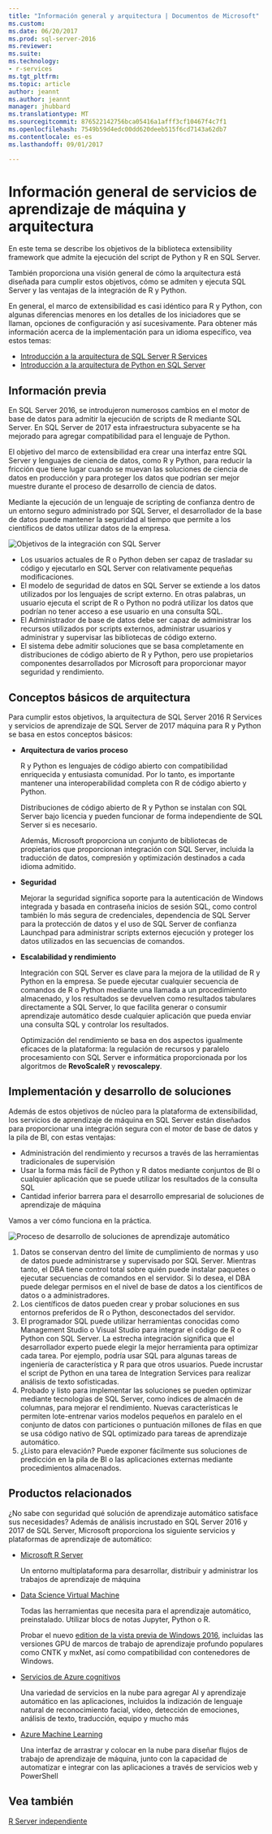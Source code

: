 ```yaml
---
title: "Información general y arquitectura | Documentos de Microsoft"
ms.custom: 
ms.date: 06/20/2017
ms.prod: sql-server-2016
ms.reviewer: 
ms.suite: 
ms.technology:
- r-services
ms.tgt_pltfrm: 
ms.topic: article
author: jeannt
ms.author: jeannt
manager: jhubbard
ms.translationtype: MT
ms.sourcegitcommit: 876522142756bca05416a1afff3cf10467f4c7f1
ms.openlocfilehash: 7549b59d4edc00dd620deeb515f6cd7143a62db7
ms.contentlocale: es-es
ms.lasthandoff: 09/01/2017

---
```


# <a name="architecture-and-overview-of-machine-learning-services"></a>Información general de servicios de aprendizaje de máquina y arquitectura

En este tema se describe los objetivos de la biblioteca extensibility framework que admite la ejecución del script de Python y R en SQL Server.

También proporciona una visión general de cómo la arquitectura está diseñada para cumplir estos objetivos, cómo se admiten y ejecuta SQL Server y las ventajas de la integración de R y Python.

En general, el marco de extensibilidad es casi idéntico para R y Python, con algunas diferencias menores en los detalles de los iniciadores que se llaman, opciones de configuración y así sucesivamente. Para obtener más información acerca de la implementación para un idioma específico, vea estos temas:

- [Introducción a la arquitectura de SQL Server R Services](r/architecture-overview-sql-server-r.md)
- [Introducción a la arquitectura de Python en SQL Server](python/architecture-overview-sql-server-python.md)


## <a name="background"></a>Información previa

En SQL Server 2016, se introdujeron numerosos cambios en el motor de base de datos para admitir la ejecución de scripts de R mediante SQL Server. En SQL Server de 2017 esta infraestructura subyacente se ha mejorado para agregar compatibilidad para el lenguaje de Python.

El objetivo del marco de extensibilidad era crear una interfaz entre SQL Server y lenguajes de ciencia de datos, como R y Python, para reducir la fricción que tiene lugar cuando se muevan las soluciones de ciencia de datos en producción y para proteger los datos que podrían ser mejor muestre durante el proceso de desarrollo de ciencia de datos.

Mediante la ejecución de un lenguaje de scripting de confianza dentro de un entorno seguro administrado por SQL Server, el desarrollador de la base de datos puede mantener la seguridad al tiempo que permite a los científicos de datos utilizar datos de la empresa.

  ![Objetivos de la integración con SQL Server](media/ml-service-value-add.png "servicios de valor agregado de aprendizaje de máquina")

- Los usuarios actuales de R o Python deben ser capaz de trasladar su código y ejecutarlo en SQL Server con relativamente pequeñas modificaciones.
- El modelo de seguridad de datos en SQL Server se extiende a los datos utilizados por los lenguajes de script externo. En otras palabras, un usuario ejecuta el script de R o Python no podrá utilizar los datos que podrían no tener acceso a ese usuario en una consulta SQL.
- El Administrador de base de datos debe ser capaz de administrar los recursos utilizados por scripts externos, administrar usuarios y administrar y supervisar las bibliotecas de código externo.
- El sistema debe admitir soluciones que se basa completamente en distribuciones de código abierto de R y Python, pero use propietarios componentes desarrollados por Microsoft para proporcionar mayor seguridad y rendimiento.

## <a name="architecture-core-concepts"></a>Conceptos básicos de arquitectura

Para cumplir estos objetivos, la arquitectura de SQL Server 2016 R Services y servicios de aprendizaje de SQL Server de 2017 máquina para R y Python se basa en estos conceptos básicos:

+ **Arquitectura de varios proceso**

  R y Python es lenguajes de código abierto con compatibilidad enriquecida y entusiasta comunidad. Por lo tanto, es importante mantener una interoperabilidad completa con R de código abierto y Python.

  Distribuciones de código abierto de R y Python se instalan con SQL Server bajo licencia y pueden funcionar de forma independiente de SQL Server si es necesario.

   Además, Microsoft proporciona un conjunto de bibliotecas de propietarios que proporcionan integración con SQL Server, incluida la traducción de datos, compresión y optimización destinados a cada idioma admitido.

+ **Seguridad**

   Mejorar la seguridad significa soporte para la autenticación de Windows integrada y basada en contraseña inicios de sesión SQL, como control también lo más segura de credenciales, dependencia de SQL Server para la protección de datos y el uso de SQL Server de confianza Launchpad para administrar scripts externos ejecución y proteger los datos utilizados en las secuencias de comandos.

+ **Escalabilidad y rendimiento**

  Integración con SQL Server es clave para la mejora de la utilidad de R y Python en la empresa. Se puede ejecutar cualquier secuencia de comandos de R o Python mediante una llamada a un procedimiento almacenado, y los resultados se devuelven como resultados tabulares directamente a SQL Server, lo que facilita generar o consumir aprendizaje automático desde cualquier aplicación que pueda enviar una consulta SQL y controlar los resultados.

  Optimización del rendimiento se basa en dos aspectos igualmente eficaces de la plataforma: la regulación de recursos y paralelo procesamiento con SQL Server e informática proporcionada por los algoritmos de **RevoScaleR** y **revoscalepy**.


## <a name="solution-development-and-deployment"></a>Implementación y desarrollo de soluciones

Además de estos objetivos de núcleo para la plataforma de extensibilidad, los servicios de aprendizaje de máquina en SQL Server están diseñados para proporcionar una integración segura con el motor de base de datos y la pila de BI, con estas ventajas:

+ Administración del rendimiento y recursos a través de las herramientas tradicionales de supervisión
+ Usar la forma más fácil de Python y R datos mediante conjuntos de BI o cualquier aplicación que se puede utilizar los resultados de la consulta SQL
+ Cantidad inferior barrera para el desarrollo empresarial de soluciones de aprendizaje de máquina

Vamos a ver cómo funciona en la práctica.

  ![Proceso de desarrollo de soluciones de aprendizaje automático](media/ml-solution-development-process.png "desarrollar e implementar con servicios de aprendizaje de máquina")

1. Datos se conservan dentro del límite de cumplimiento de normas y uso de datos puede administrarse y supervisado por SQL Server. Mientras tanto, el DBA tiene control total sobre quién puede instalar paquetes o ejecutar secuencias de comandos en el servidor. Si lo desea, el DBA puede delegar permisos en el nivel de base de datos a los científicos de datos o a administradores.
2. Los científicos de datos pueden crear y probar soluciones en sus entornos preferidos de R o Python, desconectados del servidor.
3. El programador SQL puede utilizar herramientas conocidas como Management Studio o Visual Studio para integrar el código de R o Python con SQL Server. La estrecha integración significa que el desarrollador experto puede elegir la mejor herramienta para optimizar cada tarea. Por ejemplo, podría usar SQL para algunas tareas de ingeniería de característica y R para que otros usuarios. Puede incrustar el script de Python en una tarea de Integration Services para realizar análisis de texto sofisticadas.
4. Probado y listo para implementar las soluciones se pueden optimizar mediante tecnologías de SQL Server, como índices de almacén de columnas, para mejorar el rendimiento. Nuevas características le permiten lote-entrenar varios modelos pequeños en paralelo en el conjunto de datos con particiones o puntuación millones de filas en que se usa código nativo de SQL optimizado para tareas de aprendizaje automático.
5. ¿Listo para elevación? Puede exponer fácilmente sus soluciones de predicción en la pila de BI o las aplicaciones externas mediante procedimientos almacenados.

## <a name="related-products"></a>Productos relacionados

¿No sabe con seguridad qué solución de aprendizaje automático satisface sus necesidades? Además de análisis incrustado en SQL Server 2016 y 2017 de SQL Server, Microsoft proporciona los siguiente servicios y plataformas de aprendizaje de automático:

+ [Microsoft R Server](https://msdn.microsoft.com/microsoft-r/rserver)

  Un entorno multiplataforma para desarrollar, distribuir y administrar los trabajos de aprendizaje de máquina
+ [Data Science Virtual Machine](https://docs.microsoft.com/azure/machine-learning/machine-learning-data-science-virtual-machine-overview)

  Todas las herramientas que necesita para el aprendizaje automático, preinstalado. Utilizar blocs de notas Jupyter, Python o R.
  
  Probar el nuevo [edition de la vista previa de Windows 2016](http://aka.ms/dsvm/win2016), incluidas las versiones GPU de marcos de trabajo de aprendizaje profundo populares como CNTK y mxNet, así como compatibilidad con contenedores de Windows.
+ [Servicios de Azure cognitivos](https://azure.microsoft.com/services/cognitive-services/)

  Una variedad de servicios en la nube para agregar AI y aprendizaje automático en las aplicaciones, incluidos la indización de lenguaje natural de reconocimiento facial, vídeo, detección de emociones, análisis de texto, traducción, equipo y mucho más
+ [Azure Machine Learning](https://azure.microsoft.com/services/machine-learning/)

  Una interfaz de arrastrar y colocar en la nube para diseñar flujos de trabajo de aprendizaje de máquina, junto con la capacidad de automatizar e integrar con las aplicaciones a través de servicios web y PowerShell

## <a name="see-also"></a>Vea también

[R Server independiente](https://docs.microsoft.com/sql/advanced-analytics/r/r-server-standalone)

